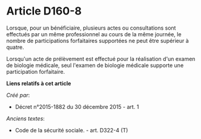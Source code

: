 # Article D160-8

Lorsque, pour un bénéficiaire, plusieurs actes ou consultations sont effectués par un même professionnel au cours de la même
journée, le nombre de participations forfaitaires supportées ne peut être supérieur à quatre.

Lorsqu'un acte de prélèvement est effectué pour la réalisation d'un examen de biologie médicale, seul l'examen de biologie
médicale supporte une participation forfaitaire.

**Liens relatifs à cet article**

_Créé par_:

  - Décret n°2015-1882 du 30 décembre 2015 - art. 1

_Anciens textes_:

  - Code de la sécurité sociale. - art. D322-4 (T)
